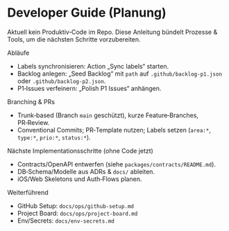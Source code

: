 # Developer Guide (Planung)

Aktuell kein Produktiv‑Code im Repo. Diese Anleitung bündelt Prozesse & Tools, um die nächsten Schritte vorzubereiten.

Abläufe
- Labels synchronisieren: Action „Sync labels“ starten.
- Backlog anlegen: „Seed Backlog“ mit `path` auf `.github/backlog-p1.json` oder `.github/backlog-p2.json`.
- P1‑Issues verfeinern: „Polish P1 Issues“ anhängen.

Branching & PRs
- Trunk‑based (Branch `main` geschützt), kurze Feature‑Branches, PR‑Review.
- Conventional Commits; PR‑Template nutzen; Labels setzen (`area:*`, `type:*`, `prio:*`, `status:*`).

Nächste Implementationsschritte (ohne Code jetzt)
- Contracts/OpenAPI entwerfen (siehe `packages/contracts/README.md`).
- DB‑Schema/Modelle aus ADRs & `docs/` ableiten.
- iOS/Web Skeletons und Auth‑Flows planen.

Weiterführend
- GitHub Setup: `docs/ops/github-setup.md`
- Project Board: `docs/ops/project-board.md`
- Env/Secrets: `docs/env-secrets.md`

